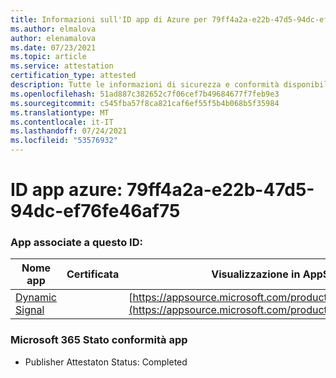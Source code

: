```yaml
---
title: Informazioni sull'ID app di Azure per 79ff4a2a-e22b-47d5-94dc-ef76fe46af75
ms.author: elmalova
author: elenamalova
ms.date: 07/23/2021
ms.topic: article
ms.service: attestation
certification_type: attested
description: Tutte le informazioni di sicurezza e conformità disponibili per 79ff4a2a-e22b-47d5-94dc-ef76fe46af75.
ms.openlocfilehash: 51ad887c382652c7f06cef7b49684677f7feb9e3
ms.sourcegitcommit: c545fba57f8ca821caf6ef55f5b4b068b5f35984
ms.translationtype: MT
ms.contentlocale: it-IT
ms.lasthandoff: 07/24/2021
ms.locfileid: "53576932"
---
```

# <a name="azure-app-id-79ff4a2a-e22b-47d5-94dc-ef76fe46af75"></a>ID app azure: 79ff4a2a-e22b-47d5-94dc-ef76fe46af75


### <a name="apps-associated-with-this-id"></a>App associate a questo ID:
| **Nome app** | **Certificata** | **Visualizzazione in AppSource** |
|--------------|---------------|-----------------------|
| [Dynamic Signal](https://docs.microsoft.com/microsoft-365-app-certification/forward/WA200000102) |  | [https://appsource.microsoft.com/product/office/WA200000102](https://appsource.microsoft.com/product/office/WA200000102) |

### <a name="microsoft-365-app-compliance-status"></a>Microsoft 365 Stato conformità app
- Publisher Attestaton Status: Completed
